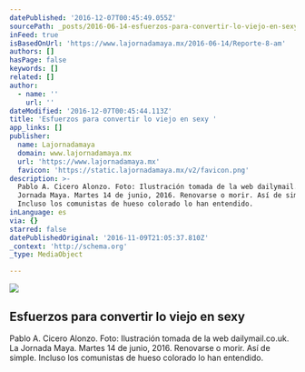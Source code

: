 ```yaml
---
datePublished: '2016-12-07T00:45:49.055Z'
sourcePath: _posts/2016-06-14-esfuerzos-para-convertir-lo-viejo-en-sexy.md
inFeed: true
isBasedOnUrl: 'https://www.lajornadamaya.mx/2016-06-14/Reporte-8-am'
authors: []
hasPage: false
keywords: []
related: []
author:
  - name: ''
    url: ''
dateModified: '2016-12-07T00:45:44.113Z'
title: 'Esfuerzos para convertir lo viejo en sexy '
app_links: []
publisher:
  name: Lajornadamaya
  domain: www.lajornadamaya.mx
  url: 'https://www.lajornadamaya.mx'
  favicon: 'https://static.lajornadamaya.mx/v2/favicon.png'
description: >-
  Pablo A. Cicero Alonzo. Foto: Ilustración tomada de la web dailymail.co.uk. La
  Jornada Maya. Martes 14 de junio, 2016. Renovarse o morir. Así de simple.
  Incluso los comunistas de hueso colorado lo han entendido.
inLanguage: es
via: {}
starred: false
datePublishedOriginal: '2016-11-09T21:05:37.810Z'
_context: 'http://schema.org'
_type: MediaObject

---
```

<article style=""><img src="https://s3-us-west-2.amazonaws.com/the-grid-img/p/3c1546804b886532a7cb9728ca80e26d7d7dc5f4.jpg" /><h1>Esfuerzos para convertir lo viejo en sexy </h1><p>Pablo A. Cicero Alonzo. Foto: Ilustración tomada de la web dailymail.co.uk. La Jornada Maya. Martes 14 de junio, 2016. Renovarse o morir. Así de simple. Incluso los comunistas de hueso colorado lo han entendido.</p></article>
